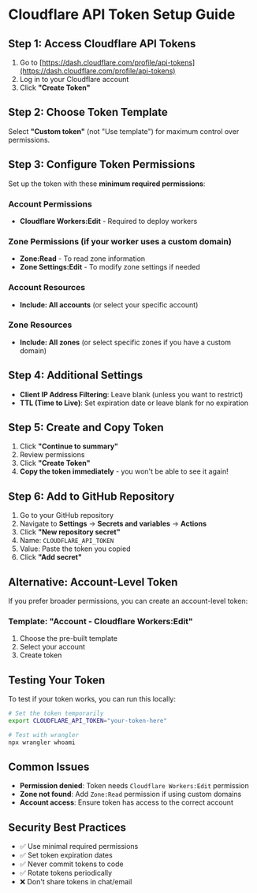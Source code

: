 # Cloudflare API Token Setup Guide

## Step 1: Access Cloudflare API Tokens

1. Go to [https://dash.cloudflare.com/profile/api-tokens](https://dash.cloudflare.com/profile/api-tokens)
2. Log in to your Cloudflare account
3. Click **"Create Token"**

## Step 2: Choose Token Template

Select **"Custom token"** (not "Use template") for maximum control over permissions.

## Step 3: Configure Token Permissions

Set up the token with these **minimum required permissions**:

### Account Permissions
- **Cloudflare Workers:Edit** - Required to deploy workers

### Zone Permissions (if your worker uses a custom domain)
- **Zone:Read** - To read zone information
- **Zone Settings:Edit** - To modify zone settings if needed

### Account Resources
- **Include: All accounts** (or select your specific account)

### Zone Resources
- **Include: All zones** (or select specific zones if you have a custom domain)

## Step 4: Additional Settings

- **Client IP Address Filtering**: Leave blank (unless you want to restrict)
- **TTL (Time to Live)**: Set expiration date or leave blank for no expiration

## Step 5: Create and Copy Token

1. Click **"Continue to summary"**
2. Review permissions
3. Click **"Create Token"**
4. **Copy the token immediately** - you won't be able to see it again!

## Step 6: Add to GitHub Repository

1. Go to your GitHub repository
2. Navigate to **Settings** → **Secrets and variables** → **Actions**
3. Click **"New repository secret"**
4. Name: `CLOUDFLARE_API_TOKEN`
5. Value: Paste the token you copied
6. Click **"Add secret"**

## Alternative: Account-Level Token

If you prefer broader permissions, you can create an account-level token:

### Template: "Account - Cloudflare Workers:Edit"
1. Choose the pre-built template
2. Select your account
3. Create token

## Testing Your Token

To test if your token works, you can run this locally:

```bash
# Set the token temporarily
export CLOUDFLARE_API_TOKEN="your-token-here"

# Test with wrangler
npx wrangler whoami
```

## Common Issues

- **Permission denied**: Token needs `Cloudflare Workers:Edit` permission
- **Zone not found**: Add `Zone:Read` permission if using custom domains
- **Account access**: Ensure token has access to the correct account

## Security Best Practices

- ✅ Use minimal required permissions
- ✅ Set token expiration dates
- ✅ Never commit tokens to code
- ✅ Rotate tokens periodically
- ❌ Don't share tokens in chat/email